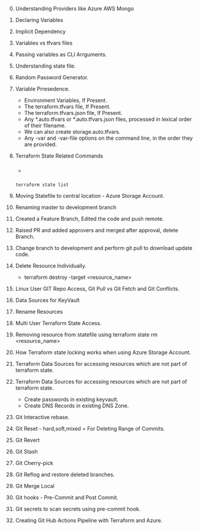 0. Understanding Providers like Azure AWS Mongo
1. Declaring Variables
2. Implicit Dependency
3. Variables vs tfvars files
4. Passing variables as CLI Arrguments.
5. Understanding state file.
6. Random Password Generator.
7. Variable Prresedence.
    -   Environment Variables, If Present.
    -   The terraform.tfvars file, If Present.
    -   The terraform.tfvars.json file, If Present.
    -   Any *.auto.tfvars or *.auto.tfvars.json files, processed in lexical order of their filename.
    - We can also create storage.auto.tfvars.
    -   Any -var and -var-file options on the command line, in the order they are provided.
8. Terraform State Related Commands
    - ### 
    ```
    terraform state list
    ```
9. Moving Statefile to central location - Azure Storage Account.
10. Renaming master to development branch
11. Created a Feature Branch, Edited the code and push remote.
12. Raised PR and added approvers and merged after approval, delete Branch.
13. Change branch to development and perform git pull to download update code.
14. Delete Resource Individually.
    - terraform destroy -target <resource_name>

15. Linux User GIT Repo Access, Git Pull vs Git Fetch and Git Conflicts.
16. Data Sources for KeyVault
17. Rename Resources
18. Multi User Terraform State Access.
19. Removing resource from statefile using terraform state rm <resource_name>
20. How Terraform state locking works when using Azure Storage Account.
21. Terraform Data Sources for accessing resources which are not part of terraform state.
22. Terraform Data Sources for accessing resources which are not part of terraform state.
    - Create passwords in existing keyvault.
    - Create DNS Records in existing DNS Zone.

23. Git Interactive rebase.
24. Git Reset - hard,soft,mixed = For Deleting Range of Commits.
25. Git Revert
26. Git Stash
27. Git Cherry-pick
28. Git Reflog and restore deleted branches.
29. Git Merge Local
30. Git hooks - Pre-Commit and Post Commit.
31. Git secrets to scan secrets using pre-commit hook.

32. Creating Git Hub Actions Pipeline with Terraform and Azure.
